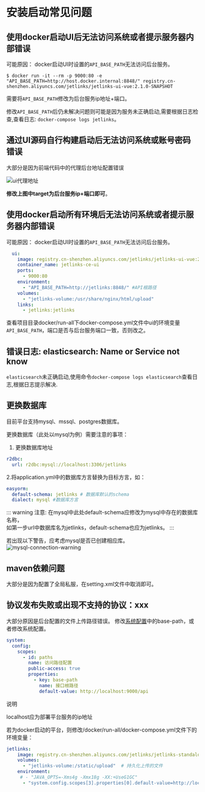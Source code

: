 # 安装启动常见问题

## 使用docker启动UI后无法访问系统或者提示服务器内部错误

可能原因： docker启动UI时设置的`API_BASE_PATH`无法访问后台服务。  
```shell script
$ docker run -it --rm -p 9000:80 -e "API_BASE_PATH=http://host.docker.internal:8848/" registry.cn-shenzhen.aliyuncs.com/jetlinks/jetlinks-ui-vue:2.1.0-SNAPSHOT
```
需要将`API_BASE_PATH`修改为后台服务ip地址+端口。    

修改`API_BASE_PATH`后仍未解决问题则可能是因为服务未正确启动,需要根据日志检查,查看日志: `docker-compose logs jetlinks`。  

## 通过UI源码自行构建启动后无法访问系统或账号密码错误 

大部分是因为前端代码中的代理后台地址配置错误  

![ui代理地址](images/ui-api.png)  

**修改上图中target为后台服务ip+端口即可**。  

## 使用docker启动所有环境后无法访问系统或者提示服务器内部错误
可能原因： docker启动UI时设置的`API_BASE_PATH`无法访问后台服务。
```yaml
  ui:
    image: registry.cn-shenzhen.aliyuncs.com/jetlinks/jetlinks-ui-vue:2.1.0-SNAPSHOT
    container_name: jetlinks-ce-ui
    ports:
      - 9000:80
    environment:
      - "API_BASE_PATH=http://jetlinks:8848/" #API根路径
    volumes:
      - "jetlinks-volume:/usr/share/nginx/html/upload"
    links:
      - jetlinks:jetlinks
```
查看项目目录docker/run-all下docker-compose.yml文件中ui的环境变量`API_BASE_PATH`，端口是否与后台服务端口一致，否则改之。  
## 错误日志: elasticsearch: Name or Service not know

`elasticsearch`未正确启动,使用命令`docker-compose logs elasticsearch`查看日志,根据日志提示解决.

## 更换数据库

目前平台支持mysql、mssql、postgres数据库。

更换数据库（此处以mysql为例）需要注意的事项：  

1. 更换数据库地址  
```yaml
r2dbc:
  url: r2dbc:mysql://localhost:3306/jetlinks
```

2.将application.yml中的数据库方言替换为目标方言，如：  

```yaml
easyorm:
  default-schema: jetlinks # 数据库默认的schema
  dialect: mysql #数据库方言
```
::: warning 注意:
在mysql中此处default-schema应修改为mysql中存在的数据库名称，  
如第一步url中数据库名为jetlinks，default-schema也应为jetlinks。
:::

若出现以下警告，应考虑mysql是否已创建相应库。  
![mysql-connection-warning](images/mysql-connection-warning.png)  

## maven依赖问题
大部分是因为配置了全局私服，在setting.xml文件中取消即可。  

## 协议发布失败或出现不支持的协议：xxx

大部分原因是后台配置的文件上传路径错误。
修改[系统配置](/System_settings/Basic_configuration13.html#基础配置)中的base-path，或者修改系统配置。
```yaml
system:
  config:
    scopes:
      - id: paths
        name: 访问路径配置
        public-access: true
        properties:
          - key: base-path
            name: 接口根路径
            default-value: http://localhost:9000/api
```

<div class='explanation primary'>
  <p class='explanation-title-warp'>
    <span class='iconfont icon-bangzhu explanation-icon'></span>
    <span class='explanation-title font-weight'>说明</span>
  </p>

localhost应为部署平台服务的ip地址

</div>

若为docker启动的平台，则修改/docker/run-all/docker-compose.yml文件下的环境变量：  
```yaml
jetlinks:
    image: registry.cn-shenzhen.aliyuncs.com/jetlinks/jetlinks-standalone:1.0-SNAPSHOT
    volumes:
      - "jetlinks-volume:/static/upload"  # 持久化上传的文件
    environment:
     # - "JAVA_OPTS=-Xms4g -Xmx18g -XX:+UseG1GC"
      - "system.config.scopes[3].properties[0].default-value=http://localhost:8844/"  #上传的静态文件访问根地址,为ui的地址.
```